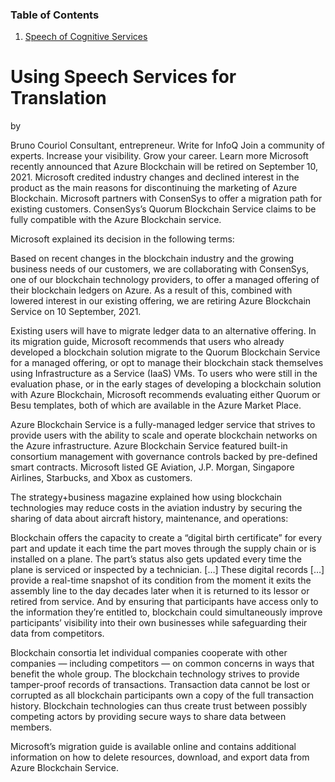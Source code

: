 ### Table of Contents
1. [Speech of Cognitive Services](https://github.com/voty1212/Srinivasan/new/main#using-speech-services-for-translation)
# Using Speech Services for Translation


by

Bruno Couriol
Consultant, entrepreneur.
Write for InfoQ
Join a community of experts.
Increase your visibility.
Grow your career.
Learn more
Microsoft recently announced that Azure Blockchain will be retired on September 10, 2021. Microsoft credited industry changes and declined interest in the product as the main reasons for discontinuing the marketing of Azure Blockchain. Microsoft partners with ConsenSys to offer a migration path for existing customers. ConsenSys’s Quorum Blockchain Service claims to be fully compatible with the Azure Blockchain service.

Microsoft explained its decision in the following terms:

Based on recent changes in the blockchain industry and the growing business needs of our customers, we are collaborating with ConsenSys, one of our blockchain technology providers, to offer a managed offering of their blockchain ledgers on Azure. As a result of this, combined with lowered interest in our existing offering, we are retiring Azure Blockchain Service on 10 September, 2021.

Existing users will have to migrate ledger data to an alternative offering. In its migration guide, Microsoft recommends that users who already developed a blockchain solution migrate to the Quorum Blockchain Service for a managed offering, or opt to manage their blockchain stack themselves using Infrastructure as a Service (IaaS) VMs. To users who were still in the evaluation phase, or in the early stages of developing a blockchain solution with Azure Blockchain, Microsoft recommends evaluating either Quorum or Besu templates, both of which are available in the Azure Market Place.

Azure Blockchain Service is a fully-managed ledger service that strives to provide users with the ability to scale and operate blockchain networks on the Azure infrastructure. Azure Blockchain Service featured built-in consortium management with governance controls backed by pre-defined smart contracts. Microsoft listed GE Aviation, J.P. Morgan, Singapore Airlines, Starbucks, and Xbox as customers.

The strategy+business magazine explained how using blockchain technologies may reduce costs in the aviation industry by securing the sharing of data about aircraft history, maintenance, and operations:

Blockchain offers the capacity to create a “digital birth certificate” for every part and update it each time the part moves through the supply chain or is installed on a plane. The part’s status also gets updated every time the plane is serviced or inspected by a technician. […] These digital records […] provide a real-time snapshot of its condition from the moment it exits the assembly line to the day decades later when it is returned to its lessor or retired from service. And by ensuring that participants have access only to the information they’re entitled to, blockchain could simultaneously improve participants’ visibility into their own businesses while safeguarding their data from competitors.

Blockchain consortia let individual companies cooperate with other companies — including competitors — on common concerns in ways that benefit the whole group. The blockchain technology strives to provide tamper-proof records of transactions. Transaction data cannot be lost or corrupted as all blockchain participants own a copy of the full transaction history. Blockchain technologies can thus create trust between possibly competing actors by providing secure ways to share data between members.

Microsoft’s migration guide is available online and contains additional information on how to delete resources, download, and export data from Azure Blockchain Service.
